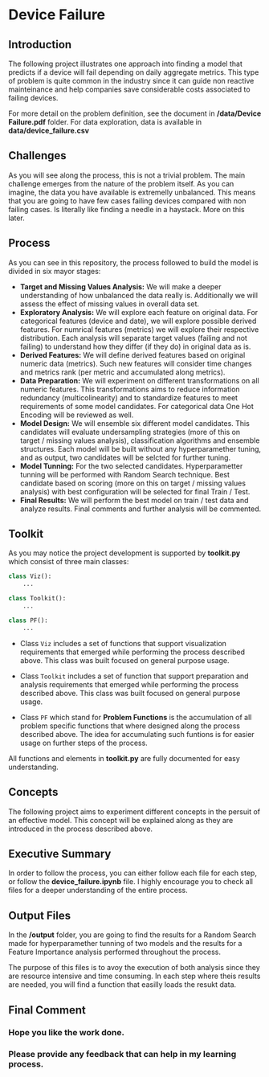 # Device Failure

## Introduction

The following project illustrates one approach into finding a model that predicts if a device will fail depending on daily aggregate metrics. This type of problem is quite common in the industry since it can guide non reactive mainteinance and help companies save considerable costs associated to failing devices.

For more detail on the problem definition, see the document in **/data/Device Failure.pdf** folder. For data exploration, data is available in **data/device_failure.csv**

## Challenges

As you will see along the process, this is not a trivial problem. The main challenge emerges from the nature of the problem itself. As you can imagine, the data you have available is extremelly unbalanced. This means that you are going to have few cases failing devices compared with non failing cases. Is literally like finding a needle in a haystack. More on this later.

## Process

As you can see in this repository, the process followed to build the model is divided in six mayor stages:

- **Target and Missing Values Analysis:** We will make a deeper understanding of how unbalanced the data really is. Additionally we will assess the effect of missing values in overall data set.
- **Exploratory Analysis:** We will explore each feature on original data. For categorical features (device and date), we will explore possible derived features. For numrical features (metrics) we will explore their respective distribution. Each analysis will separate target values (failing and not failing) to understand how they differ (if they do) in original data as is.
- **Derived Features:** We will define derived features based on original numeric data (metrics). Such new features will consider time changes and metrics rank (per metric and accumulated along metrics).
- **Data Preparation:** We will experiment on different transformations on all numeric features. This transformations aims to reduce information redundancy (multicolinearity) and to standardize features to meet requirements of some model candidates. For categorical data One Hot Encoding will be reviewed as well.
- **Model Design:** We will ensemble six different model candidates. This candidates will evaluate undersampling strategies (more of this on target / missing values analysis), classification algorithms and ensemble structures. Each model will be built without any hyperparamether tuning, and as output, two candidates will be selcted for further tuning.
- **Model Tunning:** For the two selected candidates. Hyperparametter tunning will be performed with Random Search technique. Best candidate based on scoring (more on this on target / missing values analysis) with best configuration will be selected for final Train / Test.
- **Final Results:** We will perform the best model on train / test data and analyze results. Final comments and further analysis will be commented.

## Toolkit

As you may notice the project development is supported by **toolkit.py** which consist of three main classes:

```python
class Viz():
    ...

class Toolkit():
    ...

class PF():
    ...
```

- Class `Viz` includes a set of functions that support visualization requirements that emerged while performing the process described above. This class was built focused on general purpose usage.

- Class `Toolkit` includes a set of function that support preparation and analysis requirements that emerged while performing the process described above. This class was built focused on general purpose usage.

- Class `PF` which stand for **Problem Functions** is the accumulation of all problem specific functions that where designed along the process described above. The idea for accumulating such funtions is for easier usage on further steps of the process.

All functions and elements in **toolkit.py** are fully documented for easy understanding.

##  Concepts

The following project aims to experiment different concepts in the persuit of an effective model. This concept will be explained along as they are introduced in the process described above.

## Executive Summary

In order to follow the process, you can either follow each file for each step, or follow the **device_failure.ipynb** file. I highly encourage you to check all files for a deeper understanding of the entire process.

## Output Files

In the **/output** folder, you are going to find the results for a Random Search made for hyperparamether tunning of two models and the results for a Feature Importance analysis performed throughout the process. 

The purpose of this files is to avoy the execution of both analysis since they are resource intensive and time consuming. In each step where theis results are needed, you will find a function that easilly loads the resukt data.

## Final Comment

### Hope you like the work done. 

### **Please provide any feedback that can help in my learning process.**


